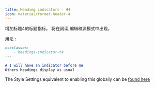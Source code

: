 ```yaml
---
title: Heading indicators - H4
icon: material/format-header-4
---
```


增加标题4的标题指标。 将在阅读,编辑和源模式中出现。

用法 :
```md
cssclasses:
    - headings-indicator-h4
---

# I will have an indicator before me
Others headings display as usual
```

The Style Settings equivalent to enabling this globally can be [found here](。/。/Style-Settings/Editor/Typography/headings/index.md#for-heading-4)
